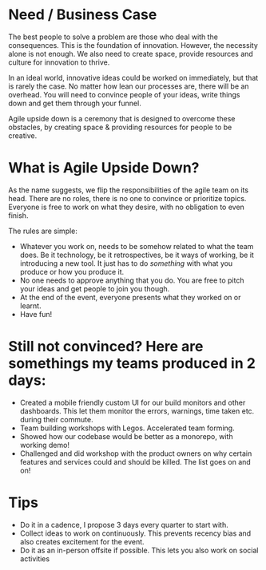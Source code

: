 # Need / Business Case
The best people to solve a problem are those who deal with the consequences. This is the foundation of innovation. However, the necessity alone is not enough. We also need to create space, provide resources and culture for innovation to thrive. 

In an ideal world, innovative ideas could be worked on immediately, but that is rarely the case. No matter how lean our processes are, there will be an overhead. You will need to convince people of your ideas, write things down and get them through your funnel. 

Agile upside down is a ceremony that is designed to overcome these obstacles, by creating space & providing resources for people to be creative.

# What is Agile Upside Down?
As the name suggests, we flip the responsibilities of the agile team on its head. There are no roles, there is no one to convince or prioritize topics. Everyone is free to work on what they desire, with no obligation to even finish. 

The rules are simple:
- Whatever you work on, needs to be somehow related to what the team does. Be it technology, be it retrospectives, be it ways of working, be it introducing a new tool. It just has to do _something_ with what you produce or how you produce it.
- No one needs to approve anything that you do. You are free to pitch your ideas and get people to join you though.
- At the end of the event, everyone presents what they worked on or learnt.
- Have fun!

# Still not convinced? Here are somethings my teams produced in 2 days:
- Created a mobile friendly custom UI for our build monitors and other dashboards. This let them monitor the errors, warnings, time taken etc. during their commute. 
- Team building workshops with Legos. Accelerated team forming.
- Showed how our codebase would be better as a monorepo, with working demo!
- Challenged and did workshop with the product owners on why certain features and services could and should be killed.
The list goes on and on!

# Tips
- Do it in a cadence, I propose 3 days every quarter to start with.
- Collect ideas to work on continuously. This prevents recency bias and also creates excitement for the event.
- Do it as an in-person offsite if possible. This lets you also work on social activities
